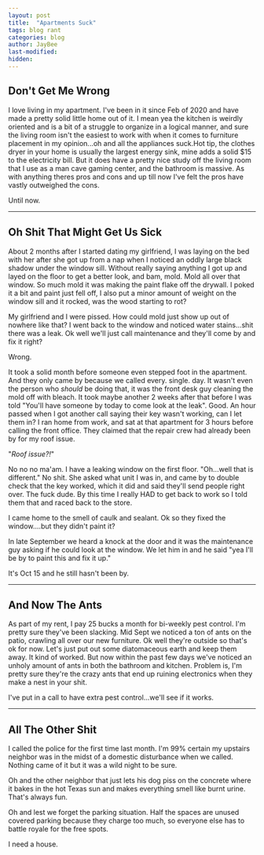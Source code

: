 ```yaml
---
layout: post
title:  "Apartments Suck"
tags: blog rant
categories: blog
author: JayBee
last-modified:
hidden:
---
```

## Don't Get Me Wrong
I love living in my apartment. I've been in it since Feb of 2020 and have made a pretty solid little home out of it. I mean yea the kitchen is weirdly oriented and is a bit of a struggle to organize in a logical manner, and sure the living room isn't the easiest to work with when it comes to furniture placement in my opinion...oh and all the appliances suck.Hot tip, the clothes dryer in your home is usually the largest energy sink, mine adds a solid $15 to the electricity bill. But it does have a pretty nice study off the living room that I use as a man cave gaming center, and the bathroom is massive. As with anything theres pros and cons and up till now I've felt the pros have vastly outweighed the cons.

Until now.

--------------------------------------------------------------------------------------------------------------------------------------------------------------------------------------

## Oh Shit That Might Get Us Sick
About 2 months after I started dating my girlfriend, I was laying on the bed with her after she got up from a nap when I noticed an oddly large black shadow under the window sill. Without really saying anything I got up and layed on the floor to get a better look, and bam, mold. Mold all over that window. So much mold it was making the paint flake off the drywall. I poked it a bit and paint just fell off, I also put a minor amount of weight on the window sill and it rocked, was the wood starting to rot?

My girlfriend and I were pissed. How could mold just show up out of nowhere like that? I went back to the window and noticed water stains...shit there was a leak. Ok well we'll just call maintenance and they'll come by and fix it right? 

Wrong.

It took a solid month before someone even stepped foot in the apartment. And they only came by because we called every. single. day. It wasn't even the person who *should* be doing that, it was the front desk guy cleaning the mold off with bleach. It took maybe another 2 weeks after that before I was told "You'll have someone by today to come look at the leak". Good. An hour passed when I got another call saying their key wasn't working, can I let them in? I ran home from work, and sat at that apartment for 3 hours before calling the front office. They claimed that the repair crew had already been by for my roof issue.

"*Roof issue?!*"

No no no ma'am. I have a leaking window on the first floor. "Oh...well that is different." No shit. She asked what unit I was in, and came by to double check that the key worked, which it did and said they'll send people right over. The fuck dude. By this time I really HAD to get back to work so I told them that and raced back to the store.

I came home to the smell of caulk and sealant. Ok so they fixed the window....but they didn't paint it?

In late September we heard a knock at the door and it was the maintenance guy asking if he could look at the window. We let him in and he said "yea I'll be by to paint this and fix it up."

It's Oct 15 and he still hasn't been by.

--------------------------------------------------------------------------------------------------------------------------------------------------------------------------------------

## And Now The Ants
As part of my rent, I pay 25 bucks a month for bi-weekly pest control. I'm pretty sure they've been slacking. Mid Sept we noticed a ton of ants on the patio, crawling all over our new furniture. Ok well they're outside so that's ok for now. Let's just put out some diatomaceous earth and keep them away. It kind of worked. But now within the past few days we've noticed an unholy amount of ants in both the bathroom and kitchen. Problem is, I'm pretty sure they're the crazy ants that end up ruining electronics when they make a nest in your shit. 

I've put in a call to have extra pest control...we'll see if it works.

--------------------------------------------------------------------------------------------------------------------------------------------------------------------------------------

## All The Other Shit
I called the police for the first time last month. I'm 99% certain my upstairs neighbor was in the midst of a domestic disturbance when we called. Nothing came of it but it was a wild night to be sure. 

Oh and the other neighbor that just lets his dog piss on the concrete where it bakes in the hot Texas sun and makes everything smell like burnt urine. That's always fun.

Oh and lest we forget the parking situation. Half the spaces are unused covered parking because they charge too much, so everyone else has to battle royale for the free spots.

I need a house.